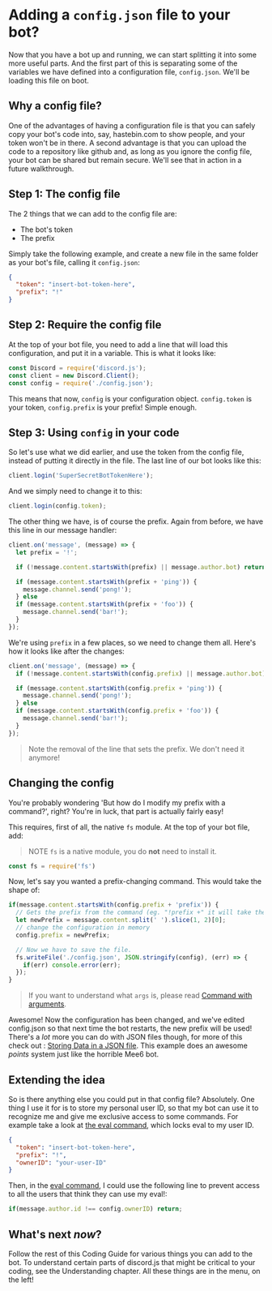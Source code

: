 # Adding a `config.json` file to your bot?

Now that you have a bot up and running, we can start splitting it into some more useful parts. And the first part of this is separating some of the variables we have defined into a configuration file, `config.json`. We'll be loading this file on boot.

## Why a config file?

One of the advantages of having a configuration file is that you can safely copy your bot's code into, say, hastebin.com to show people, and your token won't be in there. A second advantage is that you can upload the code to a repository like github and, as long as you ignore the config file, your bot can be shared but remain secure. We'll see that in action in a future walkthrough.

## Step 1: The config file

The 2 things that we can add to the config file are:

* The bot's token
* The prefix

Simply take the following example, and create a new file in the same folder as your bot's file, calling it `config.json`:

```json
{
  "token": "insert-bot-token-here",
  "prefix": "!"
}
```

## Step 2: Require the config file

At the top of your bot file, you need to add a line that will load this configuration, and put it in a variable. This is what it looks like:

```js
const Discord = require('discord.js');
const client = new Discord.Client();
const config = require('./config.json');
```

This means that now, `config` is your configuration object. `config.token` is your token, `config.prefix` is your prefix! Simple enough.

## Step 3: Using `config` in your code

So let's use what we did earlier, and use the token from the config file, instead of putting it directly in the file. The last line of our bot looks like this:

```js
client.login('SuperSecretBotTokenHere');
```

And we simply need to change it to this:

```js
client.login(config.token);
```

The other thing we have, is of course the prefix. Again from before, we have this line in our message handler:

```js
client.on('message', (message) => {
  let prefix = '!';

  if (!message.content.startsWith(prefix) || message.author.bot) return;

  if (message.content.startsWith(prefix + 'ping')) {
    message.channel.send('pong!');
  } else
  if (message.content.startsWith(prefix + 'foo')) {
    message.channel.send('bar!');
  }
});
```

We're using `prefix` in a few places, so we need to change them all. Here's how it looks like after the changes:

```js
client.on('message', (message) => {
  if (!message.content.startsWith(config.prefix) || message.author.bot) return;

  if (message.content.startsWith(config.prefix + 'ping')) {
    message.channel.send('pong!');
  } else
  if (message.content.startsWith(config.prefix + 'foo')) {
    message.channel.send('bar!');
  }
});
```

> Note the removal of the line that sets the prefix. We don't need it anymore!

## Changing the config

You're probably wondering 'But how do I modify my prefix with a command?', right? You're in luck, that part is actually fairly easy!

This requires, first of all, the native `fs` module. At the top of your bot file, add:

> NOTE `fs` is a native module, you do **not** need to install it.

```js
const fs = require('fs')
```

Now, let's say you wanted a prefix-changing command. This would take the shape of:

```js
if(message.content.startsWith(config.prefix + 'prefix')) {
  // Gets the prefix from the command (eg. "!prefix +" it will take the "+" from it)
  let newPrefix = message.content.split(' ').slice(1, 2)[0];
  // change the configuration in memory
  config.prefix = newPrefix;

  // Now we have to save the file.
  fs.writeFile('./config.json', JSON.stringify(config), (err) => {
    if(err) console.error(err);
  });
}
```

> If you want to understand what `args` is, please read [Command with arguments](/samples/command_with_arguments.md).

Awesome! Now the configuration has been changed, and we've edited config.json so that next time the bot restarts, the new prefix will be used! There's a _lot_ more you can do with JSON files though, for more of this check out : [Storing Data in a JSON file](/storing-data-in-a-json-file.md). This example does an awesome _points_ system just like the horrible Mee6 bot.

## Extending the idea

So is there anything else you could put in that config file? Absolutely. One thing I use it for is to store my personal user ID, so that my bot can use it to recognize me and give me exclusive access to some commands. For example take a look at [the eval command](/samples/making-an-eval-command.md), which locks eval to my user ID.

```json
{
  "token": "insert-bot-token-here",
  "prefix": "!",
  "ownerID": "your-user-ID"
}
```

Then, in the [eval command](/samples/making-an-eval-command.md), I could use the following line to prevent access to all the users that think they can use my eval!:

```js
if(message.author.id !== config.ownerID) return;
```

## What's next _now_?

Follow the rest of this Coding Guide for various things you can add to the bot. To understand certain parts of discord.js that might be critical to your coding, see the Understanding chapter. All these things are in the menu, on the left!


